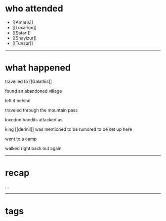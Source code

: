 # who attended

- [[Amaris]]
- [[Loxarion]]
- [[Satari]]
- [[Shayizur]]
- [[Tunsur]]

---
# what happened

travelled to [[Galathis]]

found an abandoned village 

left it behind

traveled through the mountain pass

loxodon bandits attacked us

king [[derinil]] was mentioned to be rumored to be set up here

went to a camp

walked right back out again

---
# recap

...

---
# tags

